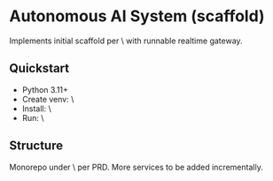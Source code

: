 # Autonomous AI System (scaffold)

Implements initial scaffold per \ with runnable realtime gateway.

## Quickstart

- Python 3.11+
- Create venv: \
- Install: \
- Run: \

## Structure

Monorepo under \ per PRD. More services to be added incrementally.
